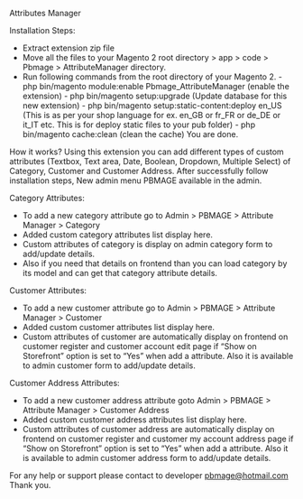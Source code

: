 Attributes Manager

Installation Steps:
- Extract extension zip file
- Move all the files to your Magento 2 root directory > app > code > Pbmage > AttributeManager directory.
- Run following commands from the root directory of your Magento 2.
		- php bin/magento module:enable Pbmage_AttributeManager (enable the extension)
		- php bin/magento setup:upgrade (Update database for this new extension)
		- php bin/magento setup:static-content:deploy en_US (This is as per your shop language for ex. en_GB or fr_FR or de_DE or it_IT etc. This is for deploy static files to your pub folder)
		- php bin/magento cache:clean (clean the cache)
You are done.

How it works?
Using this extension you can add different types of custom attributes (Textbox, Text area, Date, Boolean, Dropdown, Multiple Select) of Category, Customer and Customer Address. 
After successfully follow installation steps, New admin menu PBMAGE available in the admin.

Category Attributes:
- To add a new category attribute go to Admin > PBMAGE > Attribute Manager > Category
- Added custom category attributes list display here.
- Custom attributes of category is display on admin category form to add/update details.
- Also if you need that details on frontend than you can load category by its model and can get that category attribute details.

Customer Attributes:
- To add a new customer attribute go to Admin > PBMAGE > Attribute Manager > Customer
- Added custom customer attributes list display here.
- Custom attributes of customer are automatically display on frontend on customer register and customer account edit page if “Show on Storefront” option is set to “Yes” when add a attribute. Also it is available to admin customer form to add/update details.

Customer Address Attributes:
- To add a new customer address attribute goto Admin > PBMAGE > Attribute Manager > Customer Address
- Added custom customer address attributes list display here.
- Custom attributes of customer address are automatically display on frontend on customer register and customer my account address page if “Show on Storefront”
option is set to “Yes” when add a attribute. Also it is available to admin customer address form to add/update details.

For any help or support please contact to developer pbmage@hotmail.com
Thank you.
